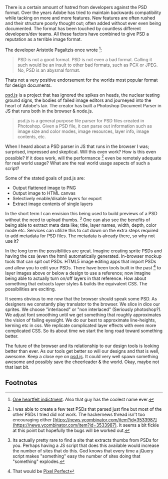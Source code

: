 There is a certain amount of hatred from developers against the PSD format. Over the years Adobe has tried to maintain backwards compatibility while tacking on more and more features. New features are often rushed and their structure poorly thought out; often added without ever even being documented. The format has been touched by countless different developers/dev teams. All these factors have combined to give PSD a reputation as a terrible image format.

The developer Aristotle Pagaltzis once wrote [^1]:  

> PSD is not a good format. PSD is not even a bad format. Calling it such would be an insult to other bad formats, such as PCX or JPEG. No, PSD
is an abysmal format.   

Thats not a very positive endorsement for the worlds most popular format for design documents.

[psd.js](http://meltingice.github.com/psd.js/) is a project that has ignored the spikes on heads, the nuclear testing ground signs, the bodies of failed image editors and journeyed into the heart of Adobe's lair. The creator has built a Photoshop Document Parser in JS that runs both in the browser & node.js.

> psd.js is a general purpose file parser for PSD files created in Photoshop. Given a PSD file, it can parse out information such as image size
and color modes, image resources, layer info, image contents, etc.  

When I heard about a PSD parser in JS that runs in the browser I was; surprised, impressed and skeptical. Will this even work? How is this even possible? If it does work, will the performance [^2] even be remotely adequate for real world usage? What are the real world usage aspects of such a script? 

Some of the stated goals of psd.js are:

* Output flattened image to PNG
* Output image to HTML canvas
* Selectively enable/disable layers for export
* Extract image contents of single layers
   
In the short term I can envision this being used to build previews of a PSD without the need to upload thumbs. [^3] One can also see the benefits of being able to extract meta data like; title, layer names, width, depth, color mode etc. Services can utilize this to cut down on the extra steps required to add metadata for PSD files. The metadata is already there, so why not use it?

In the long term the possibilities are great. Imagine creating sprite PSDs and having the css (even the html) automatically generated. In-browser mockup tools that can spit out PSDs. HTML5 image editing apps that import PSDs and allow you to edit your PSDs. There have been tools built in the past [^4] to layer images above or below a design to use a reference; now imagine being able to actually turn on/off layers in that reference. How about something that extracts layer styles & builds the equivalent CSS. The possibilities are exciting. 
         
It seems obvious to me now that the browser should speak some PSD. As designers we constantly play translator to the browser. We slice in dice our sprites. We choose "interlaced" or "non interlaced" (Seriously photoshop?). We adjust font smoothing until we get something that roughly approximates the vision of failing eyesight. We do our best to approximate line-heights, kerning etc in css. We replicate complicated layer effects with even more complicated CSS. So its about time we start the long road toward something better.
      
The future of the browser and its relationship to our design tools is looking better than ever. As our tools get better so will our designs and that is well, awesome. Keep a close eye on [psd.js](http://meltingice.github.com/psd.js/). It could very well spawn something awesome and possibly save the cheerleader & the world. Okay, maybe not that last bit.   

## Footnotes

[^1]: [One heartfelt indictment](http://plasmasturm.org/log/541/). Also that guy has the coolest name ever. 

[^2]: I was able to create a few test PSDs that parsed just fine but most of the other PSDs I tried did not work. The hackernews thread isn't too    encouraging either [https://news.ycombinator.com/item?id=3533987](https://news.ycombinator.com/item?id=3533987). It seems a bit fickle at this point but hopefully the bugs will be worked out.  
      
[^3]: Its actually pretty rare to find a site that extracts thumbs from PSDs for you. Perhaps having a JS script that does this available would increase the number of sites that do this. God knows that every time a jQuery script makes "something" easy the number of sites doing that "something" explodes.
      
[^4]: That would be [Pixel Perfect](https://addons.mozilla.org/en-US/firefox/addon/pixel-perfect/)  
